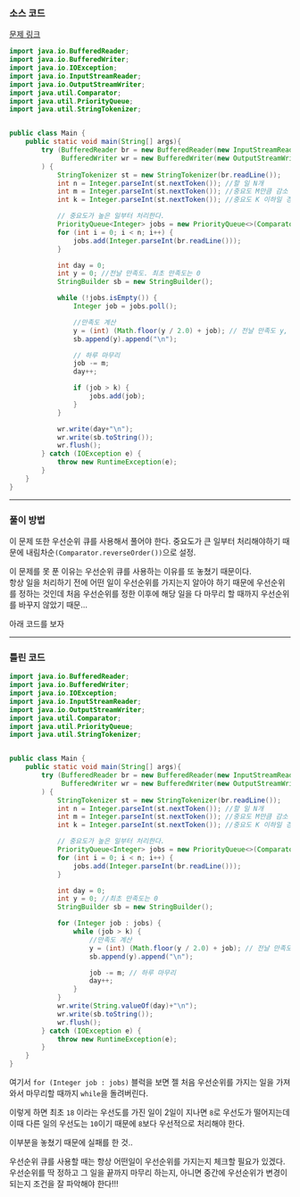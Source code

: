 ### 소스 코드

[문제 링크](https://www.acmicpc.net/problem/31860)

```java
import java.io.BufferedReader;
import java.io.BufferedWriter;
import java.io.IOException;
import java.io.InputStreamReader;
import java.io.OutputStreamWriter;
import java.util.Comparator;
import java.util.PriorityQueue;
import java.util.StringTokenizer;


public class Main {
    public static void main(String[] args){
        try (BufferedReader br = new BufferedReader(new InputStreamReader(System.in));
             BufferedWriter wr = new BufferedWriter(new OutputStreamWriter(System.out))
        ) {
            StringTokenizer st = new StringTokenizer(br.readLine());
            int n = Integer.parseInt(st.nextToken()); //할 일 N개
            int m = Integer.parseInt(st.nextToken()); //중요도 M만큼 감소
            int k = Integer.parseInt(st.nextToken()); //중요도 K 이하일 경우 완료

            // 중요도가 높은 일부터 처리한다.
            PriorityQueue<Integer> jobs = new PriorityQueue<>(Comparator.reverseOrder());
            for (int i = 0; i < n; i++) {
                jobs.add(Integer.parseInt(br.readLine()));
            }

            int day = 0;
            int y = 0; //전날 만족도. 최초 만족도는 0
            StringBuilder sb = new StringBuilder();

            while (!jobs.isEmpty()) {
                Integer job = jobs.poll();

                //만족도 계산
                y = (int) (Math.floor(y / 2.0) + job); // 전날 만족도 y, 오늘 할 일의 중요도 job
                sb.append(y).append("\n");

                // 하루 마무리
                job -= m;
                day++;

                if (job > k) {
                    jobs.add(job);
                }
            }

            wr.write(day+"\n");
            wr.write(sb.toString());
            wr.flush();
        } catch (IOException e) {
            throw new RuntimeException(e);
        }
    }
}
```

---

### 풀이 방법

이 문제 또한 우선순위 큐를 사용해서 풀어야 한다. 중요도가 큰 일부터 처리해야하기 때문에 내림차순`(Comparator.reverseOrder())`으로 설정.

이 문제를 못 푼 이유는 우선순위 큐를 사용하는 이유를 또 놓쳤기 때문이다.   
항상 일을 처리하기 전에 어떤 일이 우선순위를 가지는지 알아야 하기 때문에 우선순위를 정하는 것인데
처음 우선순위를 정한 이후에 해당 일을 다 마무리 할 때까지 우선순위를 바꾸지 않았기 때문...

아래 코드를 보자

---

### 틀린 코드

```java
import java.io.BufferedReader;
import java.io.BufferedWriter;
import java.io.IOException;
import java.io.InputStreamReader;
import java.io.OutputStreamWriter;
import java.util.Comparator;
import java.util.PriorityQueue;
import java.util.StringTokenizer;


public class Main {
    public static void main(String[] args){
        try (BufferedReader br = new BufferedReader(new InputStreamReader(System.in));
             BufferedWriter wr = new BufferedWriter(new OutputStreamWriter(System.out))
        ) {
            StringTokenizer st = new StringTokenizer(br.readLine());
            int n = Integer.parseInt(st.nextToken()); //할 일 N개
            int m = Integer.parseInt(st.nextToken()); //중요도 M만큼 감소
            int k = Integer.parseInt(st.nextToken()); //중요도 K 이하일 경우 완료

            // 중요도가 높은 일부터 처리한다.
            PriorityQueue<Integer> jobs = new PriorityQueue<>(Comparator.reverseOrder());
            for (int i = 0; i < n; i++) {
                jobs.add(Integer.parseInt(br.readLine()));
            }

            int day = 0;
            int y = 0; //최초 만족도는 0
            StringBuilder sb = new StringBuilder();

            for (Integer job : jobs) {
                while (job > k) {
                    //만족도 계산
                    y = (int) (Math.floor(y / 2.0) + job); // 전날 만족도 y, 오늘 할 일의 중요도 job
                    sb.append(y).append("\n");

                    job -= m; // 하루 마무리
                    day++;
                }
            }
            wr.write(String.valueOf(day)+"\n");
            wr.write(sb.toString());
            wr.flush();
        } catch (IOException e) {
            throw new RuntimeException(e);
        }
    }
}
```

여기서 `for (Integer job : jobs)` 블럭을 보면 젤 처음 우선순위를 가지는 일을 가져와서 마무리할 때까지 `while`을 돌려버린다.

이렇게 하면 최초 `18` 이라는 우선도를 가진 일이 2일이 지나면 `8`로 우선도가 떨어지는데 이때 다른 일의 우선도는 `10`이기 때문에 `8`보다 우선적으로 처리해야 한다.

이부분을 놓쳤기 때문에 실패를 한 것..

우선순위 큐를 사용할 때는 항상 어떤일이 우선순위를 가지는지 체크할 필요가 있겠다. 우선순위를 딱 정하고 그 일을 끝까지 마무리 하는지, 아니면 중간에 우선순위가 변경이 되는지 조건을 잘 파악해야 한다!!!
